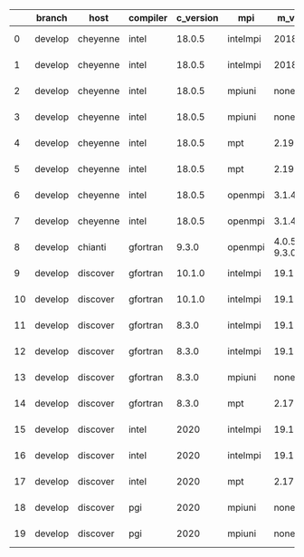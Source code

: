 |    | branch   | host     | compiler   | c_version   | mpi      | m_version       | o_g   | os    | build   | u_pass   |   u_fail | s_pass   | s_fail   | e_pass   | e_fail   | nuopc_pass   | nuopc_fail   | netcdf_c   | netcdf_f   | artifacts_hash                                                                                                 | modified                   |
|----|----------|----------|------------|-------------|----------|-----------------|-------|-------|---------|----------|----------|----------|----------|----------|----------|--------------|--------------|------------|------------|----------------------------------------------------------------------------------------------------------------|----------------------------|
|  0 | develop  | cheyenne | intel      | 18.0.5      | intelmpi | 2018.4.274      | O     | Linux | Fail    | 4.4.4    |        1 | 13685    | 0        | 49       | 0        | 80           | 0            | 50         | 0          | [artifacts](https://github.com/esmf-org/esmf-test-artifacts-new/tree/e820d1e1ea5461458ecfa1814089a80b8bfa6e7f) | 2022-03-02 22:34:32.408351 |
|  1 | develop  | cheyenne | intel      | 18.0.5      | intelmpi | 2018.4.274      | g     | Linux | Fail    | 4.4.4    |        1 | 13685    | 0        | 49       | 0        | 80           | 0            | 50         | 0          | [artifacts](https://github.com/esmf-org/esmf-test-artifacts-new/tree/ca044c4ae3cdff7e6640fa924e3272799642ad22) | 2022-03-02 22:34:32.408351 |
|  2 | develop  | cheyenne | intel      | 18.0.5      | mpiuni   | none            | O     | Linux | Fail    | 4.5.3    |        1 | 12158    | 0        | 8        | 0        | 43           | 0            | 0          | 50         | [artifacts](https://github.com/esmf-org/esmf-test-artifacts-new/tree/b9e65848ae347ad698c4bc45fcefb138a9e3a4e1) | 2022-03-02 22:34:32.408351 |
|  3 | develop  | cheyenne | intel      | 18.0.5      | mpiuni   | none            | g     | Linux | Fail    | 4.5.3    |        1 | 12158    | 0        | 8        | 0        | 43           | 0            | 0          | 50         | [artifacts](https://github.com/esmf-org/esmf-test-artifacts-new/tree/d73cd12e5a57928ffbc0a629930196e7712eb50f) | 2022-03-02 22:34:32.408351 |
|  4 | develop  | cheyenne | intel      | 18.0.5      | mpt      | 2.19            | O     | Linux | Fail    | 4.4.4    |        1 | 13685    | 0        | 49       | 0        | 80           | 0            | 50         | 0          | [artifacts](https://github.com/esmf-org/esmf-test-artifacts-new/tree/a7d44285cd0a6f738a85129f8fe7fcbcc7195ebc) | 2022-03-02 22:34:32.408351 |
|  5 | develop  | cheyenne | intel      | 18.0.5      | mpt      | 2.19            | g     | Linux | Fail    | 4.4.4    |        1 | 13685    | 0        | 49       | 0        | 80           | 0            | 50         | 0          | [artifacts](https://github.com/esmf-org/esmf-test-artifacts-new/tree/5c410c20e503eb5fcd137a87c17eb888a8e84a50) | 2022-03-02 22:34:32.408351 |
|  6 | develop  | cheyenne | intel      | 18.0.5      | openmpi  | 3.1.4           | O     | Linux | Fail    | 4.4.4    |        1 | 13685    | 0        | 49       | 0        | 80           | 0            | 50         | 0          | [artifacts](https://github.com/esmf-org/esmf-test-artifacts-new/tree/3a44193db033ba6f31dc43e39e690220ec76355a) | 2022-03-02 22:34:32.408351 |
|  7 | develop  | cheyenne | intel      | 18.0.5      | openmpi  | 3.1.4           | g     | Linux | Fail    | 4.4.4    |        1 | 13685    | 0        | 49       | 0        | 80           | 0            | 50         | 0          | [artifacts](https://github.com/esmf-org/esmf-test-artifacts-new/tree/f74748fcb08665886707a3de6e0d6cf30a5d38d7) | 2022-03-02 22:34:32.408351 |
|  8 | develop  | chianti  | gfortran   | 9.3.0       | openmpi  | 4.0.5-gcc-9.3.0 | O     | Linux | Fail    | 4.5.3    |        1 | pending  | pending  | pending  | pending  | pending      | pending      | pending    | pending    | [artifacts](https://github.com/esmf-org/esmf-test-artifacts-new/tree/8e9d53fb4f2d96cae11c0bae23579773180797e8) | 2022-03-02 22:34:52.932357 |
|  9 | develop  | discover | gfortran   | 10.1.0      | intelmpi | 19.1.3.304      | O     | Linux | Fail    |          |        1 | 13670    | 15       | 49       | 0        | 80           | 0            | 50         | 0          | [artifacts](https://github.com/esmf-org/esmf-test-artifacts-new/tree/c0d34e243a8f2480494ccb7c239e4aaa11044cc8) | 2022-03-02 22:35:23.222974 |
| 10 | develop  | discover | gfortran   | 10.1.0      | intelmpi | 19.1.3.304      | g     | Linux | Fail    |          |        1 | 13670    | 15       | 49       | 0        | 80           | 0            | 50         | 0          | [artifacts](https://github.com/esmf-org/esmf-test-artifacts-new/tree/c0e619cac0ba1ba6659e11103f8f74109290b704) | 2022-03-02 22:35:23.222974 |
| 11 | develop  | discover | gfortran   | 8.3.0       | intelmpi | 19.1.3.304      | O     | Linux | Fail    |          |        1 | 13670    | 15       | 49       | 0        | 80           | 0            | 50         | 0          | [artifacts](https://github.com/esmf-org/esmf-test-artifacts-new/tree/5e0196715b67a901ab603bfb5d3fdba723b104da) | 2022-03-02 22:35:23.222974 |
| 12 | develop  | discover | gfortran   | 8.3.0       | intelmpi | 19.1.3.304      | g     | Linux | Fail    |          |        1 | 13670    | 15       | 49       | 0        | 80           | 0            | 50         | 0          | [artifacts](https://github.com/esmf-org/esmf-test-artifacts-new/tree/40738e3bddabe4f765601f0a3f219a4e60a64959) | 2022-03-02 22:35:23.222974 |
| 13 | develop  | discover | gfortran   | 8.3.0       | mpiuni   | none            | O     | Linux | Fail    |          |        1 | 12158    | 0        | 8        | 0        | 43           | 0            | 0          | 50         | [artifacts](https://github.com/esmf-org/esmf-test-artifacts-new/tree/6a3214af0e619e244fd4e16e67b949eeb461e291) | 2022-03-02 22:35:23.222974 |
| 14 | develop  | discover | gfortran   | 8.3.0       | mpt      | 2.17            | O     | Linux | Fail    |          |        1 | 13685    | 0        | 49       | 0        | 80           | 0            | 46         | 4          | [artifacts](https://github.com/esmf-org/esmf-test-artifacts-new/tree/a09df942d45420c0d2c31ca1ffea440f9d4345b3) | 2022-03-02 22:35:23.222974 |
| 15 | develop  | discover | intel      | 2020        | intelmpi | 19.1.3.304      | O     | Linux | Fail    | 4.5.4    |        1 | 13685    | 0        | 49       | 0        | 80           | 0            | 50         | 0          | [artifacts](https://github.com/esmf-org/esmf-test-artifacts-new/tree/a15cfc56e9bd816d48b78f8f63cd4df93ef436ed) | 2022-03-02 22:35:23.222974 |
| 16 | develop  | discover | intel      | 2020        | intelmpi | 19.1.3.304      | g     | Linux | Fail    | 4.5.4    |        1 | 13685    | 0        | 49       | 0        | 80           | 0            | 50         | 0          | [artifacts](https://github.com/esmf-org/esmf-test-artifacts-new/tree/2bb69e3cad201e12074e2b993301923fafaf70f1) | 2022-03-02 22:35:23.222974 |
| 17 | develop  | discover | intel      | 2020        | mpt      | 2.17            | O     | Linux | Fail    | 4.5.4    |        1 | 13685    | 0        | 49       | 0        | 80           | 0            | 50         | 0          | [artifacts](https://github.com/esmf-org/esmf-test-artifacts-new/tree/3a7cc2e006cf0088165c4afdb8b3f014f1b1a2d8) | 2022-03-02 22:35:23.222974 |
| 18 | develop  | discover | pgi        | 2020        | mpiuni   | none            | O     | Linux | Fail    |          |        1 | 11536    | 622      | 6        | 2        | 40           | 3            | 0          | 50         | [artifacts](https://github.com/esmf-org/esmf-test-artifacts-new/tree/9ab70ac142e1a16b64b5a51862bb452baae5ee90) | 2022-03-02 22:35:23.222974 |
| 19 | develop  | discover | pgi        | 2020        | mpiuni   | none            | g     | Linux | Fail    |          |        1 | 11536    | 622      | 4        | 4        | 40           | 3            | 0          | 50         | [artifacts](https://github.com/esmf-org/esmf-test-artifacts-new/tree/9dce32284bc86877006d0adfdfff503a2f702d23) | 2022-03-02 22:35:23.222974 |